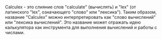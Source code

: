 Calculex - это слияние слов "calculate" (вычислять) и "lex" (от латинского "lex", означающего "слово" или "лексика").
Таким образом, название "Calculex" можно интерпретировать как "слово вычислений" или "лексика вычислений".
Это название может отражать идею калькулятора как инструмента для выполнения вычислений и работы с числами.
